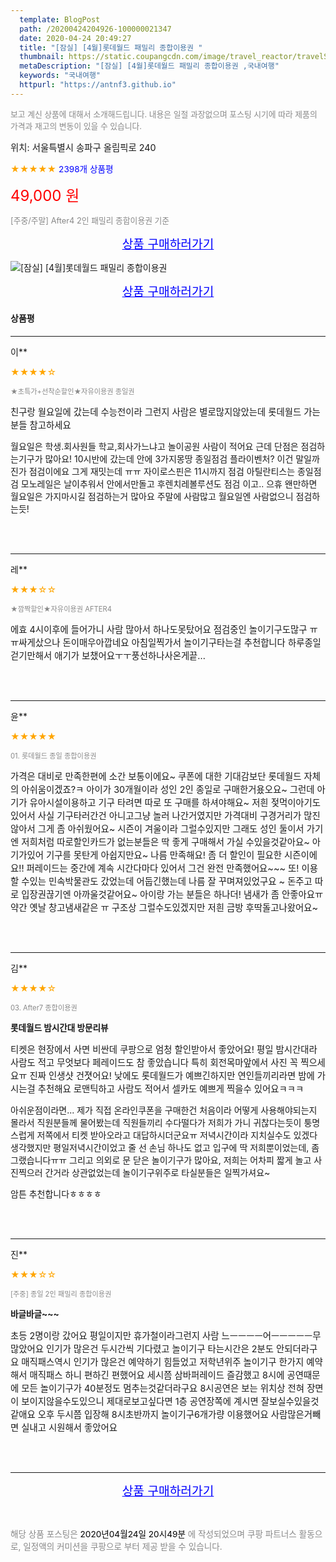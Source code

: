 ```yaml
---
  template: BlogPost
  path: /20200424204926-100000021347
  date: 2020-04-24 20:49:27
  title: "[잠실] [4월]롯데월드 패밀리 종합이용권 "
  thumbnail: https://static.coupangcdn.com/image/travel_reactor/travelSeller/common/A00186371/2f5bd205-834e-4f1f-9c98-4d3108a66fdd.jpg
  metaDescription: "[잠실] [4월]롯데월드 패밀리 종합이용권 ,국내여행"
  keywords: "국내여행"
  httpurl: "https://antnf3.github.io"
---
```

  
<span style="color: #888;font-size:0.8rem">보고 계신 상품에 대해서 소개해드립니다.
내용은 일절 과장없으며 포스팅 시기에 따라 제품의 가격과 재고의 변동이 있을 수 있습니다.</span>
  
<span style="font-size: 0.9rem;">위치: 서울특별시 송파구 올림픽로 240 </span>
  
<span style="color: orange;">★★★★★</span> <span style="color: blue;font-size: 0.85rem;">2398개 상품평</span>
  
<span style="color: red;font-size: 1.5rem;">49,000 원</span>
  
<span style="color: #888;font-size:0.8rem">[주중/주말] After4 2인 패밀리 종합이용권 기준</span>



<p align="center"><a href="http://me2.do/F6zyiWHh" style="font-size: 1.2rem; color: blue;">상품 구매하러가기</a></p>

![[잠실] [4월]롯데월드 패밀리 종합이용권 ](https://image15.coupangcdn.com/image/travelSeller/common/A00186371/775da30e-dd5a-4c06-ae27-d4df4a21d71f.jpg)

<p align="center"><a href="http://me2.do/F6zyiWHh" style="font-size: 1.2rem; color: blue;">상품 구매하러가기</a></p>

#### 상품평
  
---
  
이**
    
<span style="color: orange;">★★★★☆</span>
    
<span style="color: #888;font-size:0.7rem">★초특가+선착순할인★자유이용권 종일권  </span>
    

    
<span style="font-size: 0.9rem;">친구랑 월요일에 갔는데 수능전이라 그런지 사람은 별로많지않았는데 롯데월드 가는분들 참고하세요

월요일은 학생.회사원들 학교,회사가느냐고 놀이공원 사람이 적어요
근데 단점은 점검하는기구가 많아요!
10시반에 갔는데 안에 3가지몽땅 종일점검 플라이벤처? 이건 말일까진가 점검이에요 그게 재밋는데 ㅠㅠ
자이로스핀은 11시까지 점검
아틸란티스는 종일점검
모노레일은 날이추워서 안에서만돌고
후렌치레볼루션도 점검 이고.. 으휴
왠만하면 월요일은 가지마시길
점검하는거 많아요 주말에 사람많고 월요일엔 사람없으니 점검하는듯!</span>
    
<br>
<br>

---
  
레**
    
<span style="color: orange;">★★★☆☆</span>
    
<span style="color: #888;font-size:0.7rem">★깜짝할인★자유이용권 AFTER4</span>
    

    
<span style="font-size: 0.9rem;">에효 4시이후에 들어가니 사람 많아서 하나도못탔어요
점검중인 놀이기구도많구 ㅠㅠ싸게샀으나 돈이매우아깝네요
아침일찍가서 놀이기구타는걸 추천합니다
하루종일 걷기만해서 애기가 보챘어요ㅜㅜ풍선하나사온게끝...</span>
    
<br>
<br>

---
  
윤**
    
<span style="color: orange;">★★★★★</span>
    
<span style="color: #888;font-size:0.7rem">01. 롯데월드 종일 종합이용권</span>
    

    
<span style="font-size: 0.9rem;">가격은 대비로 만족한편에 소간 보통이에요~
쿠폰에 대한 기대감보단 롯데월드 자체의 아쉬움이겠죠?ㅋ
아이가 30개월이라 성인 2인 종일로 구매한거욨오요~
그런데 아기가 유아시설이용하고 기구 타려면 따로 또
구매를 하셔야해요~
저흰 젖먹이아기도있어서 사실 기구타러간건 아니고그냥 놀러 나간거였지만 가격대비 구경거리가 많진 않아서
그게 좀 아쉬웠어요~ 시즌이 겨울이라 그럴수있지만
그래도 성인 둘이서 가기엔 저희처럼 따로할인카드가 없는분들은 딱 좋게 구매해서 가실 수있을것같아요~
아기가있어 기구를 못탄게 아쉽지만요~
나름 만족해요! 
좀 더 할인이 필요한 시즌이에요!!
퍼레이드는 중간에 계속 시간다마다 있어서
그건 완전 만족했어요~~~
또! 이용 할 수있는 민속박물관도 갔었는데
어둡긴했는데 나름 잘 꾸며져있었구요 ~ 돈주고 따로 
입장권끊기엔 아까울것같어요~ 
아이랑 가는 분들은 하나더! 냄새가 좀 안좋아요ㅠ
약간 옛날 창고냄새같은 ㅠ
구조상 그럴수도있겠지만 저흰 금방 후딱돌고나왔어요~</span>
    
<br>
<br>

---
  
김**
    
<span style="color: orange;">★★★★☆</span>
    
<span style="color: #888;font-size:0.7rem">03. After7 종합이용권</span>
    
<span style="font-size:0.85rem">**롯데월드 밤시간대 방문리뷰**</span>
    
<span style="font-size: 0.9rem;">티켓은 현장에서 사면 비싼데 쿠팡으로 엄청 할인받아서 좋았어요! 
평일 밤시간대라 사람도 적고 무엇보다 페레이드도 참 좋았습니다 특히 회전목마앞에서 사진 꼭 찍으세요ㅠ 진짜 인생샷 건졋어요!
낮에도 롯데월드가 예쁘긴하지만 연인들끼리라면 밤에 가시는걸 추천해요 로맨틱하고 사람도 적어서 셀카도 예쁘게 찍을수 있어요ㅋㅋㅋ

아쉬운점이라면...
제가 직접 온라인쿠폰을 구매한건 처음이라 어떻게 사용해야되는지 몰라서 직원분들께 물어봤는데 직원들끼리 수다떨다가 저희가 가니 귀찮다는듯이 퉁명스럽게 저쪽에서 티켓 받아오라고 대답하시더군요ㅠ 저녁시간이라 지치실수도 있겠다 생각했지만 평일저녁시간이었고 줄 선 손님 하나도 없고 입구에 딱 저희뿐이었는데, 좀 그랬습니다ㅠㅠ 
그리고 의외로 문 닫은 놀이기구가 많아요, 저희는 어차피 짧게 놀고 사진찍으러 간거라 상관없었는데 놀이기구위주로 타실분들은 일찍가셔요~ 

암튼 추천합니다ㅎㅎㅎㅎ</span>
    
<br>
<br>

---
  
진**
    
<span style="color: orange;">★★★☆☆</span>
    
<span style="color: #888;font-size:0.7rem">[주중] 종일 2인 패밀리 종합이용권</span>
    
<span style="font-size:0.85rem">**바글바글~~~**</span>
    
<span style="font-size: 0.9rem;">초등 2명이랑 갔어요 평일이지만 휴가철이라그런지 사람 느ㅡㅡㅡㅡ어ㅡㅡㅡㅡㅡ무  많았어요
인기가 많은건 두시간씩 기다렸고 놀이기구 타는시간은 2분도 안되더라구요
매직패스역시 인기가 많은건 예약하기 힘들었고 저학년위주  놀이기구 한가지 예약해서 매직패스 하니 편하긴 편했어요
세시쯤 삼바퍼레이드 즐감했고 8시에 공연때문에 모든 놀이기구가 40분정도 멈추는것같더라구요
8시공연은 보는 위치상 전혀 장면이 보이지않을수도있으니 제대로보고싶다면 1층 공연장쪽에 계시면 잘보실수있을것같애요
오후 두시쯤 입장해 8시초반까지 놀이기구6개가량 이용했어요
사람많은거빼면 실내고 시원해서 좋았어요</span>
    
<br>
<br>


  
---
  
<p align="center"><a href="http://me2.do/F6zyiWHh" style="font-size: 1.2rem; color: blue;">상품 구매하러가기</a></p>
  
<br>
  
<span style="font-size: 0.85rem; color: #888;">해당 상품 포스팅은 <span style="color: #000;"> 2020년04월24일 20시49분 </span> 에 작성되었으며 쿠팡 파트너스 활동으로, 일정액의 커미션을 쿠팡으로 부터 제공 받을 수 있습니다.</span>